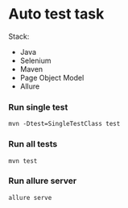 # Auto test task

Stack:
- Java
- Selenium
- Maven
- Page Object Model
- Allure


### Run single test
    mvn -Dtest=SingleTestClass test

### Run all tests
    mvn test

### Run allure server
    allure serve
